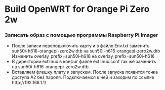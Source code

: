 # Build OpenWRT for Orange Pi Zero 2w

<h3>Записать образ с помощью программы Raspberry Pi Imager</h3>
<ul>
<li>
После записи переподключить карту и в файле Env.txt заменить sun50i-h618-orangepi-zero2w.dtb на sun50i-h616-orangepi-zero2w.dtb <br>
Изменить overlay_prefix=sun50i-h618 на overlay_prefix=sun50i-h616
</li>
<li>
В директории extlinux в конфиг файле extlinux.conf так же заменить на sun50i-h616-orangepi-zero2w.dtb
</li>
<li>Вставляем флешку  плату и запускем. После запуска появится точка доступа A2 без пароля. Подключаемся к ней и заходим по ссылке http://192.168.1.1/</li>
</ul>

